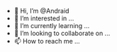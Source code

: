 - 👋 Hi, I’m @Andraid
- 👀 I’m interested in ...
- 🌱 I’m currently learning ...
- 💞️ I’m looking to collaborate on ...
- 📫 How to reach me ...

<!---
Andraid/Andraid is a ✨ special ✨ repository because its `README.md` (this file) appears on your GitHub profile.
You can click the Preview link to take a look at your changes.
--->
